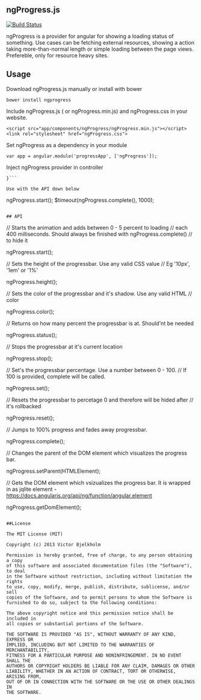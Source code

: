 ## ngProgress.js

[![Build Status](https://travis-ci.org/VictorBjelkholm/ngProgress.png?branch=master)](https://travis-ci.org/VictorBjelkholm/ngProgress)

ngProgress is a provider for angular for showing a loading status of something.
Use cases can be fetching external resources, showing a action taking more-than-normal length
or simple loading between the page views. Prefereble, only for resource heavy sites.

## Usage

Download ngProgress.js manually or install with bower

```bower install ngprogress```

Include ngProgress.js ( or ngProgress.min.js) and ngProgress.css in your website.

```<script src="app/components/ngProgress/ngProgress.min.js"></script>```
```<link rel="stylesheet" href="ngProgress.css">```

Set ngProgress as a dependency in your module

```var app = angular.module('progressApp', ['ngProgress']);```


Inject ngProgress provider in controller

```var MainCtrl = function($scope, $timeout, ngProgress) {
}```

Use with the API down below

```
ngProgress.start();
$timeout(ngProgress.complete(), 1000);
```

## API
```
// Starts the animation and adds between 0 - 5 percent to loading
// each 400 milliseconds. Should always be finished with ngProgress.complete()
// to hide it

ngProgress.start();

// Sets the height of the progressbar. Use any valid CSS value
// Eg '10px', '1em' or '1%'

ngProgress.height();

// Sets the color of the progressbar and it's shadow. Use any valid HTML
// color

ngProgress.color();

// Returns on how many percent the progressbar is at. Should'nt be needed

ngProgress.status();

// Stops the progressbar at it's current location

ngProgress.stop();

// Set's the progressbar percentage. Use a number between 0 - 100.
// If 100 is provided, complete will be called.

ngProgress.set();

// Resets the progressbar to percetage 0 and therefore will be hided after
// it's rollbacked

ngProgress.reset();

// Jumps to 100% progress and fades away progressbar.

ngProgress.complete();

// Changes the parent of the DOM element which visualizes the progress bar.

ngProgress.setParent(HTMLElement);

// Gets the DOM element  which vsizualizes the progress bar. It is wrapped in as jqlite element - https://docs.angularjs.org/api/ng/function/angular.element

ngProgress.getDomElement();
```

##License

The MIT License (MIT)

Copyright (c) 2013 Victor Bjelkholm

Permission is hereby granted, free of charge, to any person obtaining a copy
of this software and associated documentation files (the "Software"), to deal
in the Software without restriction, including without limitation the rights
to use, copy, modify, merge, publish, distribute, sublicense, and/or sell
copies of the Software, and to permit persons to whom the Software is
furnished to do so, subject to the following conditions:

The above copyright notice and this permission notice shall be included in
all copies or substantial portions of the Software.

THE SOFTWARE IS PROVIDED "AS IS", WITHOUT WARRANTY OF ANY KIND, EXPRESS OR
IMPLIED, INCLUDING BUT NOT LIMITED TO THE WARRANTIES OF MERCHANTABILITY,
FITNESS FOR A PARTICULAR PURPOSE AND NONINFRINGEMENT. IN NO EVENT SHALL THE
AUTHORS OR COPYRIGHT HOLDERS BE LIABLE FOR ANY CLAIM, DAMAGES OR OTHER
LIABILITY, WHETHER IN AN ACTION OF CONTRACT, TORT OR OTHERWISE, ARISING FROM,
OUT OF OR IN CONNECTION WITH THE SOFTWARE OR THE USE OR OTHER DEALINGS IN
THE SOFTWARE.
